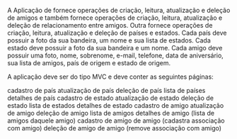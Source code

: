 A Aplicação de fornece operações de criação, leitura, atualização e deleção de amigos e também fornece operações de criação, leitura, atualização e deleção de relacionamento entre amigos. Outra fornece operações de criação, leitura, atualização e deleção de países e estados. Cada país deve possuir a foto da sua bandeira, um nome e sua lista de estados. Cada estado deve possuir a foto da sua bandeira e um nome. Cada amigo deve possuir uma foto, nome, sobrenome, e-mail, telefone, data de aniversário, sua lista de amigos, país de origem e estado de origem.

A aplicação deve ser do tipo MVC e deve conter as seguintes páginas:

cadastro de país
atualização de país
deleção de país
lista de países
detalhes de país
cadastro de estado
atualização de estado
deleção de estado
lista de estados
detalhes de estado
cadastro de amigo
atualização de amigo
deleção de amigo
lista de amigos
detalhes de amigo (lista de amigos daquele amigo)
cadastro de amigo de amigo (cadastra associação com amigo)
deleção de amigo de amigo (remove associação com amigo)
